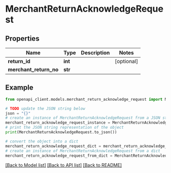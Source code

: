 # MerchantReturnAcknowledgeRequest


## Properties

Name | Type | Description | Notes
------------ | ------------- | ------------- | -------------
**return_id** | **int** |  | [optional] 
**merchant_return_no** | **str** |  | 

## Example

```python
from openapi_client.models.merchant_return_acknowledge_request import MerchantReturnAcknowledgeRequest

# TODO update the JSON string below
json = "{}"
# create an instance of MerchantReturnAcknowledgeRequest from a JSON string
merchant_return_acknowledge_request_instance = MerchantReturnAcknowledgeRequest.from_json(json)
# print the JSON string representation of the object
print(MerchantReturnAcknowledgeRequest.to_json())

# convert the object into a dict
merchant_return_acknowledge_request_dict = merchant_return_acknowledge_request_instance.to_dict()
# create an instance of MerchantReturnAcknowledgeRequest from a dict
merchant_return_acknowledge_request_from_dict = MerchantReturnAcknowledgeRequest.from_dict(merchant_return_acknowledge_request_dict)
```
[[Back to Model list]](../README.md#documentation-for-models) [[Back to API list]](../README.md#documentation-for-api-endpoints) [[Back to README]](../README.md)


